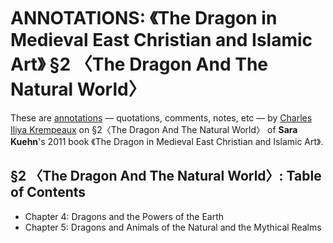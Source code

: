 # ANNOTATIONS: 《The Dragon in Medieval East Christian and Islamic Art》 §2 〈The Dragon And The Natural World〉

These are [annotations](../annotations/) — quotations, comments, notes, etc  — by [Charles Iliya Krempeaux](http://changelog.ca/) on §2〈The Dragon And The Natural World〉 of **Sara Kuehn**'s 2011 book 《The Dragon in Medieval East Christian and Islamic Art》.

## §2 〈The Dragon And The Natural World〉: Table of Contents
* Chapter 4: Dragons and the Powers of the Earth
* Chapter 5: Dragons and Animals of the Natural and the Mythical Realms
